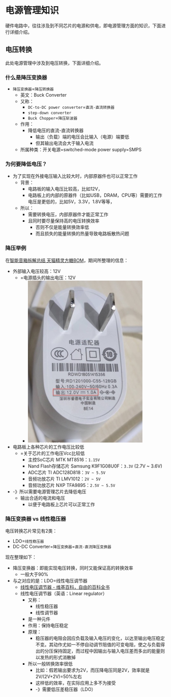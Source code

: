# 电源管理知识

硬件电路中，往往涉及到不同芯片的电源和供电，即电源管理方面的知识，下面进行详细介绍。

## 电压转换

此处电源管理中涉及到电压转换，下面详细介绍。

### 什么是降压变换器

* `降压变换器`=`降压转换器`
  * 英文：Buck Converter
  * 又称：
    * `DC-to-DC power converter`=`直流-直流转换器`
    * `step-down converter`
    * `Buck Chopper`=`降压斩波器`
  * 作用：
    * 降低电压的直流-直流转换器
      * 输出（负载）端的电压会比输入（电源）端要低
      * 但其输出电流会大于输入电流
  * 所属种类：开关电源=switched-mode power supply=SMPS

### 为何要降低电压？

* 为了实现在外接电压输入比较大时，内部原器件也可以正常工作
  * 背景：
    * 电路板的输入电压比较高，比如12V，
    * 电路板上的内部的原器件（比如USB，DRAM，CPU等）需要的工作电压是更低的，比如5V，3.3V，1.8V等等，
  * 所以：
    * 需要转换电压，内部原器件才能正常工作
    * 且同时要尽量保持高的电压转换效率
      * 否则不仅是能量转换效率低
      * 而且损失的能量转换的热量导致电路板散热问题

### 降压举例

在[智能音箱拆解总结 天猫精灵方糖BOM](http://book.crifan.com/books/smart_speaker_disassemble_summary/website/tmall_genie_candy_cube/chip_info_research/disassembly_report_bom.html)，期间所整理的信息：

* 外部输入电压较高：12V
  * =电源插头的输出电压：12V
    * ![](../assets/img/tmall_candy_c1_power_adapter.jpg)
* 电路板上各种芯片的工作电压比较低
  * =关于芯片的工作电压Vcc比较低
    * 主控SoC芯片 MTK MT8516：`1.15V`
    * Nand Flash存储芯片 Samsung K9F1G08U0F：`3.3V` (2.7V ~ 3.6V)
    * ADC芯片 TI ADC128D818：`3V ~ 5.5V`
    * 音频功放芯片 TI LMV1012：`2V ~ 5V`
    * 音频功放芯片 NXP TFA9895：`2.5V ~ 5.5V`
* -》所以需要电源管理芯片去降低电压
  * 输出合适的电流和电压
    * 以便于电路板上芯片可以正常工作

### 降压变换器 vs 线性稳压器

电压转换芯片常见有2类：

* LDO=`线性稳压器`
* DC-DC Converter=`降压变换器`=`直流-直流降压变换器`

现在整理如下：

* 降压变换器：即能实现电压转换，同时又能保证高的转换效率
    * 一般大于90%
* 与之对应的是：LDO=线性电压调节器
    * [线性电压调节器 - 维基百科，自由的百科全书](https://zh.wikipedia.org/wiki/線性電壓調節器)
    * 线性电压调节器（英语：Linear regulator）
        * 又称：
            * 线性稳压器
            * 线性调节器
        * 是一种元件
        * 作用：保持电压稳定
        * 原理：
            * 稳压器的电阻会因应负载及输入电压的变化，以达至输出电压稳定不变。其动作尤如一不停自动调节阻值的可变电阻，使之与负载得出的分压保持固定，而过程中因输出与输入电压差而多出的能量则以发热的形式消散掉
        * 所以一般转换效率很低
            * 比如：假若输出要求为2V，而压降电压同是2V，效率就是2V/(2V+2V)=50%左右
            * 这样低的效率，在实际应用上多不为接受
            * -》需要低压差稳压器（LDO）
